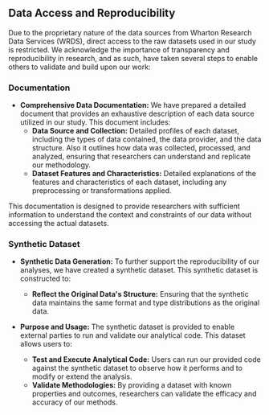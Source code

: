 ## Data Access and Reproducibility

Due to the proprietary nature of the data sources from Wharton Research Data Services (WRDS), direct access to the raw datasets used in our study is restricted. We acknowledge the importance of transparency and reproducibility in research, and as such, have taken several steps to enable others to validate and build upon our work:

### Documentation

- **Comprehensive Data Documentation:** We have prepared a detailed document that provides an exhaustive description of each data source utilized in our study. This document includes:
  - **Data Source and Collection:** Detailed profiles of each dataset, including the types of data contained, the data provider, and the data structure.  Also it outlines how data was collected, processed, and analyzed, ensuring that researchers can understand and replicate our methodology.
  - **Dataset Features and Characteristics:** Detailed explanations of the features and characteristics of each dataset, including any preprocessing or transformations applied.

This documentation is designed to provide researchers with sufficient information to understand the context and constraints of our data without accessing the actual datasets.

### Synthetic Dataset

- **Synthetic Data Generation:** To further support the reproducibility of our analyses, we have created a synthetic dataset. This synthetic dataset is constructed to:
  - **Reflect the Original Data's Structure:** Ensuring that the synthetic data maintains the same format and type distributions as the original data.

- **Purpose and Usage:** The synthetic dataset is provided to enable external parties to run and validate our analytical code. This dataset allows users to:
  - **Test and Execute Analytical Code:** Users can run our provided code against the synthetic dataset to observe how it performs and to modify or extend the analysis.
  - **Validate Methodologies:** By providing a dataset with known properties and outcomes, researchers can validate the efficacy and accuracy of our methods.


